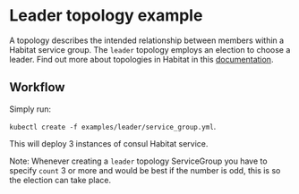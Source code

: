 # Leader topology example

A topology describes the intended relationship between members within a Habitat service group. The `leader` topology employs an election to choose a leader. Find out more about topologies in Habitat in this [documentation](https://www.habitat.sh/docs/run-packages-topologies/).

## Workflow

Simply run:

  `kubectl create -f examples/leader/service_group.yml`.

This will deploy 3 instances of consul Habitat service.

Note: Whenever creating a `leader` topology ServiceGroup you have to specify `count` 3 or more and would be best if the number is odd, this is so the election can take place.

